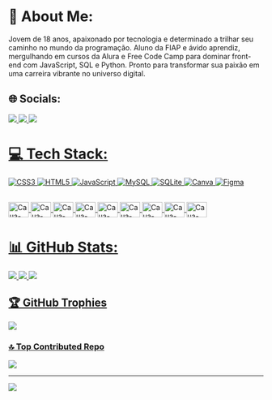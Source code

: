 # 💫 About Me:
Jovem de 18 anos, apaixonado por tecnologia e determinado a trilhar seu caminho no mundo da programação. Aluno da FIAP e ávido aprendiz, mergulhando em cursos da Alura e Free Code Camp para dominar front-end com JavaScript, SQL e Python. Pronto para transformar sua paixão em uma carreira vibrante no universo digital.


## 🌐 Socials:
<div>
  <a href="malito:contato@caua.marcelo.machado@gmail.com" target="_blank"><img src="https://img.shields.io/badge/Gmail-D14836?style=for-the-badge&logo=gmail&logoColor=white" target="_blank"</a>
  <a href="https://www.linkedin.com/in/cau%C3%A3-marcelo-machado-93b8a5263/" target="_blank"><img src="https://img.shields.io/badge/LinkedIn-0077B5?style=for-the-badge&logo=linkedin&logoColor=white" target="_blank"</a>
  <a href="https://instagram.com/_ca_machad0" target="_blank"><img src="https://img.shields.io/badge/Instagram-E4405F?style=for-the-badge&logo=instagram&logoColor=white
" target="_blank"</a>
</div>

# 💻 Tech Stack:
![CSS3](https://img.shields.io/badge/css3-%231572B6.svg?style=for-the-badge&logo=css3&logoColor=white) ![HTML5](https://img.shields.io/badge/html5-%23E34F26.svg?style=for-the-badge&logo=html5&logoColor=white) ![JavaScript](https://img.shields.io/badge/javascript-%23323330.svg?style=for-the-badge&logo=javascript&logoColor=%23F7DF1E) ![MySQL](https://img.shields.io/badge/mysql-%2300000f.svg?style=for-the-badge&logo=mysql&logoColor=white) ![SQLite](https://img.shields.io/badge/sqlite-%2307405e.svg?style=for-the-badge&logo=sqlite&logoColor=white) ![Canva](https://img.shields.io/badge/Canva-%2300C4CC.svg?style=for-the-badge&logo=Canva&logoColor=white) ![Figma](https://img.shields.io/badge/figma-%23F24E1E.svg?style=for-the-badge&logo=figma&logoColor=white)

<div style="display: inline_block"><br>
  <img align="center" alt="Caua-JS" height="30" width="40" src="https://cdn.jsdelivr.net/gh/devicons/devicon@latest/icons/javascript/javascript-original.svg" />
  <img align="center" alt="Caua-TS" height="30" width="40" src="https://cdn.jsdelivr.net/gh/devicons/devicon@latest/icons/typescript/typescript-original.svg" />
  <img align="center" alt="Caua-HTML" height="30" width="40" src="https://cdn.jsdelivr.net/gh/devicons/devicon@latest/icons/html5/html5-original.svg" />
  <img align="center" alt="Caua-CSS" height="30" width="40" src="https://cdn.jsdelivr.net/gh/devicons/devicon@latest/icons/css3/css3-original.svg" />
  <img align="center" alt="Caua-PYTHON" height="30" width="40" src="https://cdn.jsdelivr.net/gh/devicons/devicon@latest/icons/python/python-original.svg" />
  <img align="center" alt="Caua-REACT" height="30" width="40" src="https://cdn.jsdelivr.net/gh/devicons/devicon@latest/icons/react/react-original.svg" />
  <img align="center" alt="Caua-GITHUB" height="30" width="40" src="https://cdn.jsdelivr.net/gh/devicons/devicon@latest/icons/github/github-original.svg" />
  <img align="center" alt="Caua-SQLD" height="30" width="40" src="https://cdn.jsdelivr.net/gh/devicons/devicon@latest/icons/sqldeveloper/sqldeveloper-original.svg" />
  <img align="center" alt="Caua-SQLITE" height="30" width="40" src="https://cdn.jsdelivr.net/gh/devicons/devicon@latest/icons/sqlite/sqlite-original.svg" />
</div>

# 📊 GitHub Stats:
![](https://github-readme-stats.vercel.app/api?username=CauaMachad0&show=reviews,discussions_started,discussions_answered,prs_merged,prs_merged_percentage)
![](https://github-readme-stats.vercel.app/api/top-langs/?username=CauaMachad0&theme=dark&hide_border=false&include_all_commits=true&count_private=true&layout=compact)
![](https://github-readme-stats.vercel.app/api?username=CauaMachad0&show_icons=true&theme=neon)

## 🏆 GitHub Trophies
![](https://github-profile-trophy.vercel.app/?username=CauaMachad0&theme=radical&no-frame=false&no-bg=true&margin-w=4)

### 🔝 Top Contributed Repo
![](https://github-contributor-stats.vercel.app/api?username=CauaMachad0&limit=5&theme=dark&combine_all_yearly_contributions=true)

---
[![](https://visitcount.itsvg.in/api?id=CauaMachad0&icon=5&color=0)](https://visitcount.itsvg.in)

<!-- Proudly created with GPRM ( https://gprm.itsvg.in ) -->
